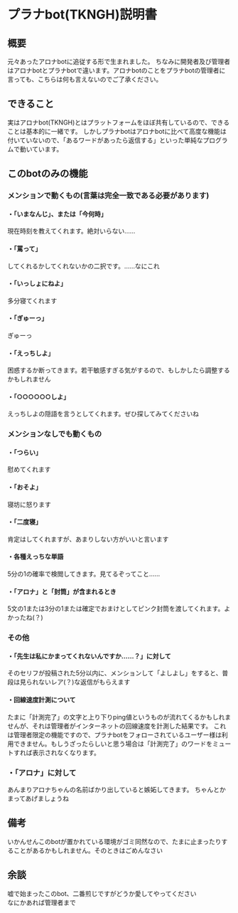 # プラナbot(TKNGH)説明書

## 概要
元々あったアロナbotに追従する形で生まれました。
ちなみに開発者及び管理者はアロナbotとプラナbotで違います。アロナbotのことをプラナbotの管理者に言っても、こちらは何も言えないのでご了承ください。

## できること
実はアロナbot(TKNGH)とはプラットフォームをほぼ共有しているので、できることは基本的に一緒です。
しかしプラナbotはアロナbotに比べて高度な機能は付いていないので、「あるワードがあったら返信する」といった単純なプログラムで動いています。

## このbotのみの機能
### メンションで動くもの(言葉は完全一致である必要があります)
#### ・「いまなんじ」、または「今何時」
現在時刻を教えてくれます。絶対いらない……

#### ・「罵って」
してくれるかしてくれないかの二択です。……なにこれ


#### ・「いっしょにねよ」
多分寝てくれます


#### ・「ぎゅーっ」
ぎゅーっ


#### ・「えっちしよ」
困惑するか断ってきます。若干敏感すぎる気がするので、もしかしたら調整するかもしれません


#### ・「○○○○○○しよ」
えっちしよの隠語を言うとしてくれます。ぜひ探してみてくださいね


### メンションなしでも動くもの
#### ・「つらい」
慰めてくれます


#### ・「おそよ」
寝坊に怒ります


#### ・「二度寝」
肯定はしてくれますが、あまりしない方がいいと言います


#### ・各種えっちな単語
5分の1の確率で検閲してきます。見てるぞってこと……


#### ・「アロナ」と「封筒」が含まれるとき
5文の1または3分の1または確定でおまけとしてピンク封筒を渡してくれます。よかったね(？)


### その他
#### ・「先生は私にかまってくれないんですか……？」に対して
そのセリフが投稿された5分以内に、メンションして「よしよし」をすると、普段は見られないレア(？)な返信がもらえます


#### ・回線速度計測について
たまに「計測完了」の文字と上り下りping値というものが流れてくるかもしれませんが、それは管理者がインターネットの回線速度を計測した結果です。
これは管理者限定の機能ですので、プラナbotをフォローされているユーザー様は利用できません。もしうざったらしいと思う場合は「計測完了」のワードをミュートすれば表示されなくなります。


### ・「アロナ」に対して
あんまりアロナちゃんの名前ばかり出していると嫉妬してきます。
ちゃんとかまってあげましょうね

## 備考
いかんせんこのbotが置かれている環境がゴミ同然なので、たまに止まったりすることがあるかもしれません。そのときはごめんなさい

## 余談
嘘で始まったこのbot、二番煎じですがどうか愛してやってください
<br>
なにかあれば管理者まで
